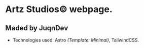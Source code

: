 # Artz Studios© webpage.

## Maded by JuqnDev

-   Technologies used: Astro _(Template: Minimal)_, TailwindCSS.
